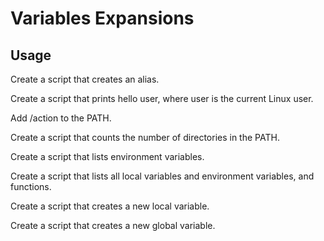 # Variables Expansions

## Usage

Create a script that creates an alias.

Create a script that prints hello user, where user is the current Linux user.

Add /action to the PATH.

Create a script that counts the number of directories in the PATH.

Create a script that lists environment variables.

Create a script that lists all local variables and environment variables, and functions.

Create a script that creates a new local variable.

Create a script that creates a new global variable.
